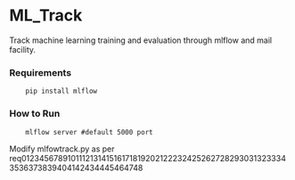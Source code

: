 # ML_Track
Track machine learning training and evaluation through mlflow and mail facility.

### Requirements
        pip install mlflow
       
       
### How to Run
        mlflow server #default 5000 port
        
        
Modify mlfowtrack.py as per req0123456789101112131415161718192021222324252627282930313233343536373839404142434445464748